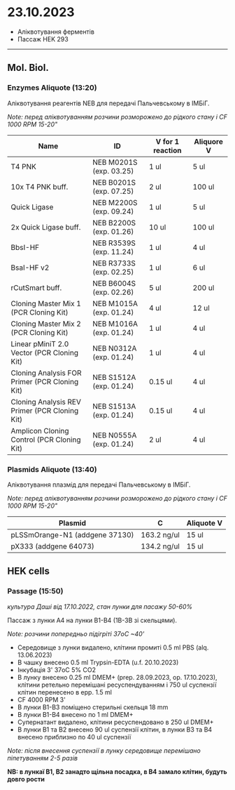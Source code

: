 23.10.2023
=========
- Аліквотування ферментів
- Пассаж HEK 293

---

## Mol. Biol.
### Enzymes Aliquote (13:20)
Аліквотування реагентів NEB  для передачі Пальчевському в ІМБіГ.

_Note: перед аліквотуванням розчини розморожено до рідкого стану і CF 1000 RPM 15-20"_

| Name                                          | ID                      | V for 1 reaction | Aliquore V |
| --------------------------------------------- | ----------------------- | ---------------- | ---------- |
| T4 PNK                                        | NEB M0201S (exp. 03.25) | 1 ul             | 5 ul       |
| 10x T4 PNK buff.                              | NEB B0201S (exp. 07.25) | 2 ul             | 100 ul     |
| Quick Ligase                                  | NEB M2200S (exp. 09.24) | 1 ul             | 5 ul       |
| 2x Quick Ligase buff.                         | NEB B2200S (exp. 01.26) | 10 ul            | 100 ul     |
| BbsI-HF                                       | NEB R3539S (exp. 11.24) | 1 ul             | 4 ul       |
| BsaI-HF v2                                    | NEB R3733S (exp. 02.25) | 1 ul             | 6 ul       |
| rCutSmart buff.                               | NEB B6004S (exp. 02.26) | 5 ul             | 200 ul     |
| Cloning Master Mix 1 (PCR Cloning Kit)        | NEB M1015A (exp. 01.24) | 4 ul             | 12 ul      |
| Cloning Master Mix 2 (PCR Cloning Kit)        | NEB M1016A (exp. 01.24) | 1 ul             | 4 ul       |
| Linear pMiniT 2.0 Vector (PCR Cloning Kit)    | NEB N0312A (exp. 01.24) | 1 ul             | 4 ul       |
| Cloning Analysis FOR Primer (PCR Cloning Kit) | NEB S1512A (exp. 01.24) | 0.15 ul          | 4 ul       |
| Cloning Analysis REV Primer (PCR Cloning Kit) | NEB S1513A (exp. 01.24) | 0.15 ul          | 4 ul       |
| Amplicon Cloning Control (PCR Cloning Kit)    | NEB N0555A (exp. 01.24) | 2 ul             | 4 ul       |

### Plasmids Aliquote (13:40)
Аліквотування плазмід  для передачі Пальчевському в ІМБіГ.

_Note: перед аліквотуванням розчини розморожено до рідкого стану і CF 1000 RPM 15-20"_

| Plasmid                        | C           | Aliquote V |
| ------------------------------ | ----------- | ---------- |
| pLSSmOrange-N1 (addgene 37130) | 163.2 ng/ul | 15 ul      |
| pX333 (addgene 64073)          | 134.2 ng/ul | 15 ul      |

## HEK cells
### Passage (15:50)
_культура Даші від 17.10.2022, стан лунки для пасажу  50-60%_

Пассаж з лунки A4 на лунки B1-B4 (1B-3B зі скельцями).

_Note: розчини попередньо підігріті 37oC ~40'_

- Середовище з лунки видалено, клітини промиті 0.5 ml PBS (alq. 13.06.2023)
- В чашку внесено 0.5 ml Trypsin-EDTA (u.f. 20.10.2023)
- Інкубація 3' 37oC 5% CO2
- В лунку внесено 0.25 ml DMEM+ (prep. 28.09.2023, op. 17.10.2023), клітини ретельно перемішані ресуспендуванням і 750 ul суспензії клітин перенесено в epp. 1.5 ml
- CF 4000 RPM 3'
- В лунки B1-B3 поміщено стерильні скельця 18 mm
- В лунки B1-B4 внесено по 1 ml DMEM+
- Супернатант видалено, клітини ресуспендовано в 250 ul DMEM+
- В лунки B1 та B2 внесено 90 ul суспензії клітин, в лунки B3 та B4 внесено приблизно по 40 ul суспензії

_Note: після внесення суспензії в лунку середовище перемішано піпетуванням 2-5 разів_

__NB: в лункаї B1, B2 занадто щільна посадка, в B4 замало клітин, будуть довго рости__
